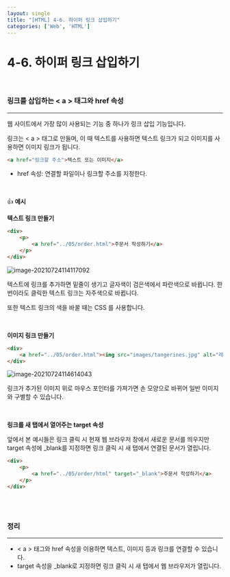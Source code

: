 ```yaml
---
layout: single
title: "[HTML] 4-6. 하이퍼 링크 삽입하기"
categories: ['Web', 'HTML']
---
```


# 4-6. 하이퍼 링크 삽입하기

<br>

### 링크를 삽입하는 < a > 태그와 href 속성

---

웹 사이트에서 가장 많이 사용되는 기능 중 하나가 링크 삽입 기능입니다. 

링크는 < a > 태그로 만들며, 이 때 텍스트를 사용하면 텍스트 링크가 되고 이미지를 사용하면 이미지 링크가 됩니다. 

```html
<a href="링크할 주소">텍스트 또는 이미지</a>
```

* href 속성: 연결할 파일이나 링크할 주소를 지정한다. 

<br>

👍 **예시**

**텍스트 링크 만들기**

```html
<div>
    <p>
        <a href="../05/order.html">주문서 작성하기</a>
    </p>
</div>
```

![image-20210724114117092](https://user-images.githubusercontent.com/70505378/126855498-02c66eb7-f53e-4554-955d-8e883224f296.png)

텍스트에 링크를 추가하면 밑줄이 생기고 글자색이 검은색에서 파란색으로 바뀝니다. 한 번이라도 클릭한 텍스트 링크는 자주색으로 바뀝니다. 

또한 텍스트 링크의 색을 바꿀 때는 CSS 를 사용합니다.  

<br>

**이미지 링크 만들기**

```html
<div>
    <a href="../05/order.html"><img src="images/tangerines.jpg" alt="레드향"></a>
</div>
```

![image-20210724114614043](https://user-images.githubusercontent.com/70505378/126855501-8111bcbb-a93e-4897-8e01-970bee7dcdbb.png)

링크가 추가된 이미지 위로 마우스 포인터를 가져가면 손 모양으로 바뀌어 일반 이미지와 구별할 수 있습니다. 

<br>

**링크를 새 탭에서 열어주는 target 속성**

앞에서 본 예시들은 링크 클릭 시 현재 웹 브라우저 창에서 새로운 문서를 띄우지만 target 속성에 _blank를 지정하면 링크 클릭 시 새 탭에서 연결된 문서가 열립니다. 

```html
<div>
    <p>
        <a href="../05/order/html" target="_blank">주문서 작성하기</a>
    </p>
</div>
```

<br>

<br>

### 정리

---

* < a > 태그와 href 속성을 이용하면 텍스트, 이미지 등과 링크를 연결할 수 있습니다. 
* target 속성을  _blank로 지정하면 링크 클릭 시 새 탭에서 웹 브라우저가 열립니다.  